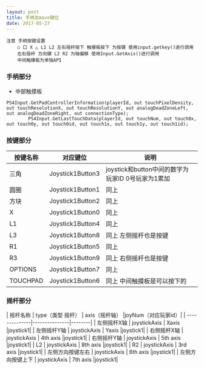 ```yaml
---
layout: post
title: 手柄及move键位
date: 2017-05-27
---
```

```
注意 手柄按键设置 
	○ 口 X △ L1 L2 左右摇杆按下 触摸板按下 为按键 使用input.getkey()进行调用
	左右摇杆 方向键 L2 R2 为轴偏移 使用Input.GetAxis()进行调用
	中间触摸板为单独API

```
### 手柄部分
- 中部触摸板
```
PS4Input.GetPadControllerInformation(playerId, out touchPixelDensity, out touchResolutionX, out touchResolutionY, out analogDeadZoneLeft, out analogDeadZoneRight, out connectionType);
		PS4Input.GetLastTouchData(playerId, out touchNum, out touch0x, out touch0y, out touch0id, out touch1x, out touch1y, out touch1id);
```
### 按键部分

|    按键名称    |    对应键位    |  说明   |
| --------------|---------------|--------|
|     三角      | Joystick1Button3 | joystick和button中间的数字为玩家ID 0号玩家为1累加 |
|     圆圈     | Joystick1Button1      |   同上 |
| 方块 | Joystick1Button2      |    同上 |
| X | Joystick1Button0      |    同上 |
| L1| Joystick1Button4      |    同上 |
| L3| Joystick1Button8      |    同上 左侧摇杆也是按键 |
| R1| Joystick1Button5      |    同上 |
| R3| Joystick1Button9      |    同上 右侧摇杆也是按键|
| OPTIONS| Joystick1Button7      |    同上 |
| TOUCHPAD| Joystick1Button6      |    同上 中间触摸板是可以按下的|

### 摇杆部分
|    摇杆名称    |    type（类型 摇杆）    |  axis（摇杆轴）   |joyNum（对应玩家id）|
| --------------|---------------|--------|
|     左侧摇杆X轴     | joystickAxis      |   Xaxis |joystick1|
|     左侧摇杆Y轴     | joystickAxis      |   Yaxis |joystick1|
|     右侧摇杆X轴     | joystickAxis      |   4th axis |joystick1|
|     右侧摇杆Y轴     | joystickAxis      |   5th axis |joystick1|
|     L2     | joystickAxis      |   8th axis |joystick1|
|     R2     | joystickAxis      |   3rd axis |joystick1|
|     左侧方向按键左右     | joystickAxis      |   6th axis |joystick1|
|     左侧方向按键上下     | joystickAxis      |   7th axis |joystick1|
